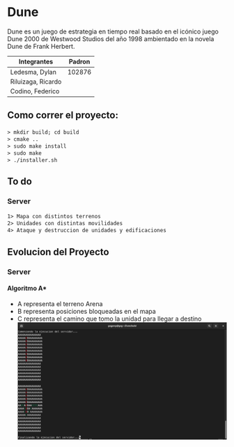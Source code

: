 # Dune

Dune es un juego de estrategia en tiempo real basado en el icónico juego Dune 2000 de Westwood Studios
del año 1998 ambientado en la novela Dune de Frank Herbert.

| Integrantes        | Padron |
|--------------------|--------|
| Ledesma, Dylan     | 102876 |
| Riluizaga, Ricardo |        |
| Codino, Federico   |        |


## Como correr el proyecto:
    > mkdir build; cd build
    > cmake ..
    > sudo make install
    > sudo make
    > ./installer.sh

## To do
### Server
    1> Mapa con distintos terrenos
    2> Unidades con distintas movilidades
    4> Ataque y destruccion de unidades y edificaciones

## Evolucion del Proyecto

### Server
#### Algoritmo A*
* A representa el terreno Arena
* B representa posiciones bloqueadas en el mapa
* C representa el camino que tomo la unidad para llegar a destino
![](utils/Astar.png)
